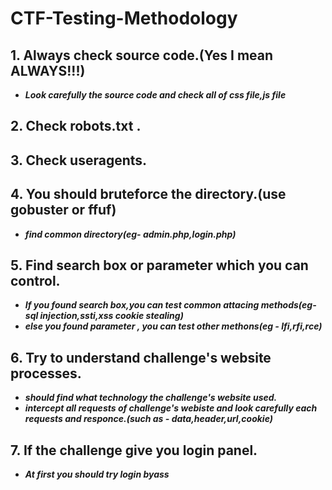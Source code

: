 # **CTF-Testing-Methodology**

## 1. Always check source code.(Yes I mean ALWAYS!!!)
 - ***Look carefully the source code and check all of css file,js file***

## 2. Check robots.txt .

## 3. Check useragents.

## 4. You should bruteforce the directory.(use gobuster or ffuf)
 - ***find common directory(eg- admin.php,login.php)***

## 5. Find search box or parameter which you can control.
 - ***If you found search box,you can test common attacing methods(eg- sql injection,ssti,xss cookie stealing)***
 - ***else you found parameter , you can test other methons(eg - lfi,rfi,rce)***

## 6. Try to understand challenge's website processes.
 - ***should find what technology the challenge's website used.***
 - ***intercept all requests of challenge's webiste and look carefully each requests and responce.(such as - data,header,url,cookie)***

## 7. If the challenge give you login panel.
 - ***At first you should try login byass***
